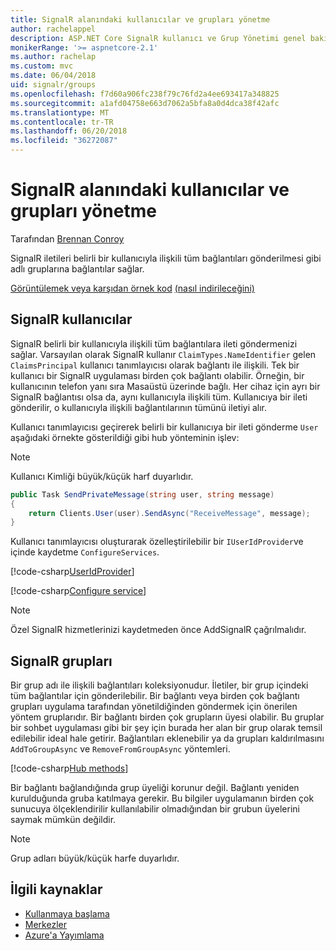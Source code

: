 ```yaml
---
title: SignalR alanındaki kullanıcılar ve grupları yönetme
author: rachelappel
description: ASP.NET Core SignalR kullanıcı ve Grup Yönetimi genel bakış.
monikerRange: '>= aspnetcore-2.1'
ms.author: rachelap
ms.custom: mvc
ms.date: 06/04/2018
uid: signalr/groups
ms.openlocfilehash: f7d60a906fc238f79c76fd2a4ee693417a348825
ms.sourcegitcommit: a1afd04758e663d7062a5bfa8a0d4dca38f42afc
ms.translationtype: MT
ms.contentlocale: tr-TR
ms.lasthandoff: 06/20/2018
ms.locfileid: "36272087"
---
```

# <a name="manage-users-and-groups-in-signalr"></a>SignalR alanındaki kullanıcılar ve grupları yönetme

Tarafından [Brennan Conroy](https://github.com/BrennanConroy)

SignalR iletileri belirli bir kullanıcıyla ilişkili tüm bağlantıları gönderilmesi gibi adlı gruplarına bağlantılar sağlar.

[Görüntülemek veya karşıdan örnek kod](https://github.com/aspnet/Docs/tree/master/aspnetcore/signalr/groups/sample/) [(nasıl indirileceğini)](xref:tutorials/index#how-to-download-a-sample)

## <a name="users-in-signalr"></a>SignalR kullanıcılar

SignalR belirli bir kullanıcıyla ilişkili tüm bağlantılara ileti göndermenizi sağlar. Varsayılan olarak SignalR kullanır `ClaimTypes.NameIdentifier` gelen `ClaimsPrincipal` kullanıcı tanımlayıcısı olarak bağlantı ile ilişkili. Tek bir kullanıcı bir SignalR uygulaması birden çok bağlantı olabilir. Örneğin, bir kullanıcının telefon yanı sıra Masaüstü üzerinde bağlı. Her cihaz için ayrı bir SignalR bağlantısı olsa da, aynı kullanıcıyla ilişkili tüm. Kullanıcıya bir ileti gönderilir, o kullanıcıyla ilişkili bağlantılarının tümünü iletiyi alır.

Kullanıcı tanımlayıcısı geçirerek belirli bir kullanıcıya bir ileti gönderme `User` aşağıdaki örnekte gösterildiği gibi hub yönteminin işlev:

> [!NOTE]
> Kullanıcı Kimliği büyük/küçük harf duyarlıdır.

```csharp
public Task SendPrivateMessage(string user, string message)
{
    return Clients.User(user).SendAsync("ReceiveMessage", message);
}
```

Kullanıcı tanımlayıcısı oluşturarak özelleştirilebilir bir `IUserIdProvider`ve içinde kaydetme `ConfigureServices`.

[!code-csharp[UserIdProvider](groups/sample/customuseridprovider.cs?range=4-10)]

[!code-csharp[Configure service](groups/sample/startup.cs?range=21-22,39-42)]

> [!NOTE]
> Özel SignalR hizmetlerinizi kaydetmeden önce AddSignalR çağrılmalıdır.

## <a name="groups-in-signalr"></a>SignalR grupları

Bir grup adı ile ilişkili bağlantıları koleksiyonudur. İletiler, bir grup içindeki tüm bağlantılar için gönderilebilir. Bir bağlantı veya birden çok bağlantı grupları uygulama tarafından yönetildiğinden göndermek için önerilen yöntem gruplarıdır. Bir bağlantı birden çok grupların üyesi olabilir. Bu gruplar bir sohbet uygulaması gibi bir şey için burada her alan bir grup olarak temsil edilebilir ideal hale getirir. Bağlantıları eklenebilir ya da grupları kaldırılmasını `AddToGroupAsync` ve `RemoveFromGroupAsync` yöntemleri.

[!code-csharp[Hub methods](groups/sample/hubs/chathub.cs?range=15-27)]

Bir bağlantı bağlandığında grup üyeliği korunur değil. Bağlantı yeniden kurulduğunda gruba katılmaya gerekir. Bu bilgiler uygulamanın birden çok sunucuya ölçeklendirilir kullanılabilir olmadığından bir grubun üyelerini saymak mümkün değildir.

> [!NOTE]
> Grup adları büyük/küçük harfe duyarlıdır.

## <a name="related-resources"></a>İlgili kaynaklar

* [Kullanmaya başlama](xref:tutorials/signalr)
* [Merkezler](xref:signalr/hubs)
* [Azure'a Yayımlama](xref:signalr/publish-to-azure-web-app)
